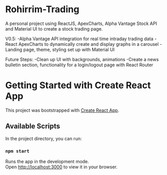 # Rohirrim-Trading
A personal project using ReactJS, ApexCharts, Alpha Vantage Stock API and Material UI to create a stock trading page.

V0.5:
-Alpha Vantage API integration for real time intraday trading data
-React ApexCharts to dynamically create and display graphs in a carousel
-Landing page, theme, styling set up with Material UI

Future Steps: 
-Clean up UI with backgrounds, animations
-Create a news bulletin section, functionality for a login/logout page with React Router


# Getting Started with Create React App

This project was bootstrapped with [Create React App](https://github.com/facebook/create-react-app).

## Available Scripts

In the project directory, you can run:

### `npm start`

Runs the app in the development mode.\
Open [http://localhost:3000](http://localhost:3000) to view it in your browser.

